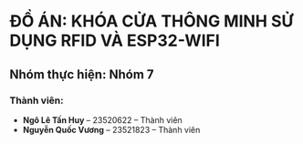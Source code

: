 # ĐỒ ÁN: KHÓA CỬA THÔNG MINH SỬ DỤNG RFID VÀ ESP32-WIFI

## Nhóm thực hiện: Nhóm 7

### Thành viên:
- **Ngô Lê Tấn Huy** – 23520622 – Thành viên  
- **Nguyễn Quốc Vương** – 23521823 – Thành viên
